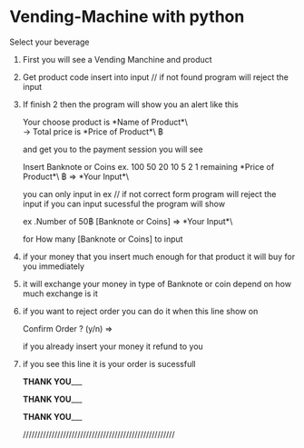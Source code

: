 # Vending-Machine with python
Select your beverage

1. First you will see a Vending Manchine and product
2. Get product code insert into input // if not found program will reject the input
3. If finish 2 then the program will show you an alert like this

    Your choose product is \*Name of Product*\                   
     ->   Total price is \*Price of Product*\ ฿

    and get you to the payment session you will see
    
    Insert Banknote or Coins 
     ex. 100 50 20 10 5 2 1
     remaining \*Price of Product*\ ฿ => \*Your Input*\ 
     
     you can only input in ex // if not correct form program will reject the input
     if you can input sucessful the program will show 
     
     ex .Number of 50฿ [Banknote or Coins]  => \*Your Input*\ 
     
     for How many [Banknote or Coins] to input

4. if your money that you insert much enough for that product
    it will buy for you immediately
    
5. it will exchange your money in type of Banknote or coin
    depend on how much exchange is it
    
6. if you want to reject order you can do it when this line show on 

    Confirm Order ? (y/n) => 
    
    if you already insert your money it refund to you
    
7. if you see this line it is your order is sucessfull

    ____________THANK YOU_______________

    ____________THANK YOU_______________

    ____________THANK YOU_______________

    /////////////////////////////////////////////////////
